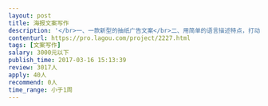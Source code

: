 ```yaml
---                
layout: post       
title: 海报文案写作           
description: '</br>一、一款新型的抽纸广告文案</br>二、用简单的语言描述特点，打动用户</br>三、类似小米产品系列广告的风格</br>'     
contenturl: https://pro.lagou.com/project/2227.html      
tags: [文案写作]            
salary: 3000元以下          
publish_time: 2017-03-16 15:13:39         
review: 3017人                   
apply: 40人                   
recommend: 0人                   
time_range: 小于1周              
---                 
```

